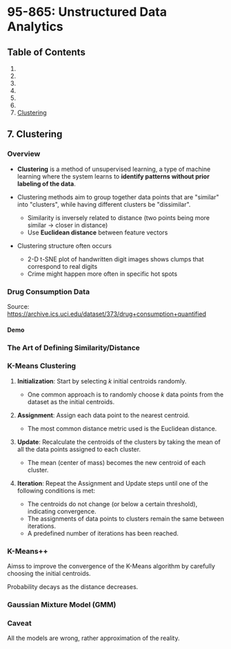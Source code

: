 # 95-865: Unstructured Data Analytics

## Table of Contents
1. 
2. 
3. 
4. 
5. 
6. 
7. [Clustering](#7-clustering)






## 7. Clustering

### Overview

- **Clustering** is a method of unsupervised learning, a type of machine learning where the system learns to **identify patterns without prior labeling of the data**.

- Clustering methods aim to group together data points that are "similar" into "clusters", while having different clusters be "dissimilar".
    - Similarity is inversely related to distance (two points being more similar $\rightarrow$ closer in distance)
    - Use **Euclidean distance** between feature vectors

- Clustering structure often occurs
    - 2-D t-SNE plot of handwritten digit images shows clumps that correspond to real digits
    - Crime might happen more often in specific hot spots


### Drug Consumption Data
Source: https://archive.ics.uci.edu/dataset/373/drug+consumption+quantified

#### Demo



### The Art of Defining Similarity/Distance







### K-Means Clustering

1. **Initialization**: Start by selecting $k$ initial centroids randomly.
    - One common approach is to randomly choose $k$ data points from the dataset as the initial centroids.

2. **Assignment**: Assign each data point to the nearest centroid.
    - The most common distance metric used is the Euclidean distance.

3. **Update**: Recalculate the centroids of the clusters by taking the mean of all the data points assigned to each cluster.
    - The mean (center of mass) becomes the new centroid of each cluster.

4. **Iteration**: Repeat the Assignment and Update steps until one of the following conditions is met:
    - The centroids do not change (or below a certain threshold), indicating convergence.
    - The assignments of data points to clusters remain the same between iterations.
    - A predefined number of iterations has been reached.


### K-Means++ 
Aimss to improve the convergence of the K-Means algorithm by carefully choosing the initial centroids.


Probability decays as the distance decreases.



### Gaussian Mixture Model (GMM)





### Caveat
All the models are wrong, rather approximation of the reality.
